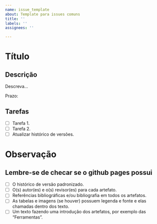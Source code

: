 ```yaml
---
name: issue_template
about: Template para issues comuns
title: ''
labels: ''
assignees: ''

---
```


# Título

## Descrição

Descreva...

Prazo:

## Tarefas

- [ ] Tarefa 1.
- [ ] Tarefa 2.
- [ ] Atualizar histórico de versões.

# Observação

## Lembre-se de checar se o github pages possui

- [ ] O histórico de versão padronizado.
- [ ] O(s) autor(es) e o(s) revisor(es) para cada artefato.
- [ ] Referências bibliográficas e/ou bibliografia em todos os artefatos.
- [ ] As tabelas e imagens  (se houver) possuem legenda e fonte e elas chamadas dentro dos texto.
- [ ] Um texto fazendo uma introdução dos artefatos, por exemplo das “Ferramentas”.
